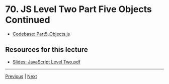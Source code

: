 # 70. JS Level Two Part Five Objects Continued

-   [Codebase: Part5_Objects.js](../../codebase/python-django/Javascript_Level_Two/Part5_Objects.js)


##  Resources for this lecture


-   [Slides: JavaScript Level Two.pdf](https://python-ds.s3.us-west-1.amazonaws.com/Python-and-Django-Full-Stack-Web-Developer-Bootcamp/Resources/JavaScript+Level+Two.pdf)


---

[Previous](./69_JS-Level-Two-Part-Five-Objects.md) | [Next](./71_JS-Level-Two-Part-Six-Object-Exercises.md)